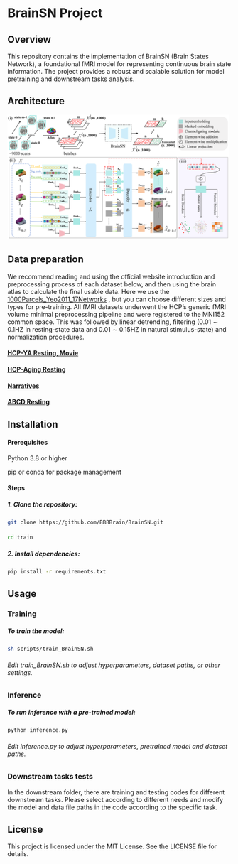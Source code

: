 # BrainSN Project
## Overview
This repository contains the implementation of BrainSN (Brain States Network), a foundational fMRI model for representing continuous brain state information. The project provides a robust and scalable solution for model pretraining and downstream tasks analysis.
## Architecture
<img src="https://github.com/BBBBrain/BrainSN/blob/main/image/framework.png" width="500">

## Data preparation

We recommend reading and using the official website introduction and preprocessing process of each dataset below, and then using the brain atlas to calculate the final usable data. Here we use the [1000Parcels_Yeo2011_17Networks](https://github.com/ThomasYeoLab/CBIG/blob/master/stable_projects/brain_parcellation/Yan2023_homotopic/parcellations/MNI/yeo17/1000Parcels_Yeo2011_17Networks_FSLMNI152_2mm.nii.gz) , but you can choose different sizes and types for pre-training. All fMRI datasets underwent the HCP’s generic fMRI volume minimal preprocessing pipeline and were registered to the MNI152 common space. This
was followed by linear detrending, filtering (0.01 ∼ 0.1HZ in resting-state data and 0.01 ∼ 0.15HZ in natural stimulus-state) and normalization procedures.
#### [HCP-YA Resting, Movie](https://www.humanconnectome.org/study/hcp-young-adult/document/extensively-processed-fmri-data-documentation)
#### [HCP-Aging Resting](https://www.humanconnectome.org/study/hcp-lifespan-aging)
#### [Narratives](https://fcon_1000.projects.nitrc.org/indi/retro/Narratives.html)
#### [ABCD Resting](https://abcdstudy.org/)

## Installation
#### Prerequisites
Python 3.8 or higher  

pip or conda for package management
#### Steps
##### 1. Clone the repository:
   ```bash
   git clone https://github.com/BBBBrain/BrainSN.git
   
   cd train
```
##### 2. Install dependencies:
   ```bash
   pip install -r requirements.txt
```
## Usage
### Training
##### To train the model:  
```bash
sh scripts/train_BrainSN.sh
```
###### Edit train_BrainSN.sh to adjust hyperparameters, dataset paths, or other settings.
### Inference
##### To run inference with a pre-trained model:
```bash
python inference.py 
```
###### Edit inference.py  to adjust hyperparameters, pretrained model and dataset paths.
### Downstream tasks tests
In the downstream folder, there are training and testing codes for different downstream tasks. Please select according to different needs and modify the model and data file paths in the code according to the specific task.
## License
This project is licensed under the MIT License. See the LICENSE file for details.
